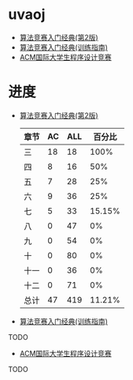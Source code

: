 # uvaoj
* [算法竞赛入门经典(第2版)](https://book.douban.com/subject/25902102/)
* [算法竞赛入门经典(训练指南)](https://book.douban.com/subject/20254543/)
* [ACM国际大学生程序设计竞赛](https://book.douban.com/subject/20474545/)

# 进度

* [算法竞赛入门经典(第2版)](https://book.douban.com/subject/25902102/)

	| 章节  | AC | ALL | 百分比 |
	| ---- | -- | --- | ------ |
	| 三 | 18 | 18 | 100% |
	| 四 | 8 | 16 | 50% |
	| 五 | 7 | 28 | 25% |
	| 六 | 9 | 36 | 25% |
	| 七 | 5 | 33 | 15.15% |
	| 八 | 0 | 47 | 0% |
	| 九 | 0 | 54 | 0% |
	| 十 | 0 | 80 | 0% |
	| 十一 | 0 | 36 | 0% |
	| 十二 | 0 | 71 | 0% |
	| 总计 | 47 | 419 | 11.21% |

* [算法竞赛入门经典(训练指南)](https://book.douban.com/subject/20254543/)

TODO

* [ACM国际大学生程序设计竞赛](https://book.douban.com/subject/20474545/)

TODO
